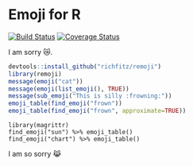 # Emoji for R

[![Build Status](https://travis-ci.org/richfitz/remoji.png?branch=master)](https://travis-ci.org/richfitz/remoji)
[![Coverage Status](https://coveralls.io/repos/richfitz/remoji/badge.svg?branch=master)](https://coveralls.io/r/richfitz/remoji?branch=master)

I am sorry :crying_cat_face:.

```r
devtools::install_github("richfitz/remoji")
library(remoji)
message(emoji("cat"))
message(emoji(list_emoji(), TRUE))
message(sub_emoji("This is silly :frowning:"))
emoji_table(find_emoji("frown"))
emoji_table(find_emoji("frown", approximate=TRUE))
```

```
library(magrittr)
find_emoji("sun") %>% emoji_table()
find_emoji("chart") %>% emoji_table()
```

I am so sorry :joy_cat:
